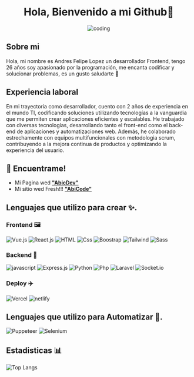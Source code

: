 <div align="center">
  
# Hola, Bienvenido a mi Github👋

![coding](https://avatars.githubusercontent.com/u/148375509?v=4)
</div>


## Sobre mi

Hola, mi nombre es Andres Felipe Lopez un desarrollador Frontend, tengo 26 años soy apasionado por la programación, me encanta codificar y solucionar problemas, es un gusto saludarte 🤙

## Experiencia laboral

En mi trayectoria como desarrollador, cuento con 2 años de experiencia en el mundo TI, codificando soluciones utilizando tecnologías a la vanguardia que me permiten crear aplicaciones eficientes y escalables. He trabajado con diversas tecnologías, desarrollando tanto el front-end como el back-end de aplicaciones y automatizaciones web. Además, he colaborado estrechamente con equipos multifuncionales con metodologia scrum, contribuyendo a la mejora continua de productos y optimizando la experiencia del usuario.

## 📍 Encuentrame!

- Mi Pagina wed **["AbicDev"](https://abicdev.vercel.app/)**
- Mi sitio wed Fresh!!! **["AbiCode"](https://cv-vue-andres-f-lopez.vercel.app/)**

## Lenguajes que utilizo para crear ✨.
### Frontend 🖼️
![Vue.js](https://img.shields.io/badge/Vue.js-35495E?style=for-the-badge&logo=vue.js&logoColor=4FC08D "Vue")
![React.js](https://img.shields.io/badge/react.js-1E90FF?style=for-the-badge&logo=react&logoColor=white%20%22react%22)
![HTML](https://img.shields.io/badge/HTML5-E34F26?style=for-the-badge&logo=html5&logoColor=white "HTML")
![Css](https://img.shields.io/badge/CSS3-1572B6?style=for-the-badge&logo=css3&logoColor=white "Css")
![Boostrap](https://img.shields.io/badge/Bootstrap-563D7C?style=for-the-badge&logo=bootstrap&logoColor=white "Boostrap")
![Tailwind](https://img.shields.io/badge/Tailwind_CSS-38B2AC?style=for-the-badge&logo=tailwind-css&logoColor=white "Tailwind")
![Sass](https://img.shields.io/badge/Sass-CC6699?style=for-the-badge&logo=sass&logoColor=white "Sass")
### Backend 🧰
![javascript](https://img.shields.io/badge/JavaScript-F7DF1E?style=for-the-badge&logo=javascript&logoColor=black "javascript")
![Express.js](https://img.shields.io/badge/express.js-F7DF1E?style=for-the-badge&logo=express&logoColor=black)
![Python](https://img.shields.io/badge/python-1E90FF?style=for-the-badge&logo=python&logoColor=white%20%22python%22)
![Php](https://img.shields.io/badge/PHP-777BB4?style=for-the-badge&logo=php&logoColor=white "Php")
![Laravel](https://img.shields.io/badge/Laravel-FF2D20?style=for-the-badge&logo=laravel&logoColor=white "Laravel")
![Socket.io](https://img.shields.io/badge/Socket.io-fff?style=for-the-badge&logo=socket.io&logoColor=black)
### Deploy ✈️
![Vercel](https://img.shields.io/badge/Vercel-000000?style=for-the-badge&logo=vercel&logoColor=white "Vercel")
![netlify](https://img.shields.io/badge/Netlify-00C7B7?style=for-the-badge&logo=netlify&logoColor=white "netlify")

## Lenguajes que utilizo para Automatizar 🤖.
![Puppeteer](https://img.shields.io/badge/Puppeteer-00CED1?style=for-the-badge&logo=puppeteer&logoColor=white)
![Selenium](https://img.shields.io/badge/Selenium-8FBC8F?style=for-the-badge&logo=selenium&logoColor=white)


## Estadisticas 📊

![Top Langs](https://github-readme-stats.vercel.app/api/top-langs/?username=Abic26&layout=compact&show_icons=true&theme=holi&hide_border=true&border_radius=50)
